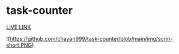 # task-counter
[ LIVE LINK](https://chayan999.github.io/task-counter/)

!(https://github.com/chayan999/task-counter/blob/main/img/scrin-short.PNG)
 
